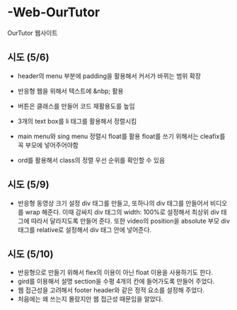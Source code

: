 # -Web-OurTutor
OurTutor 웹사이트 

## 시도 (5/6)
- header의 menu 부분에 padding을 활용해서 커서가 바뀌는 범위 확장
- 반응형 웹을 위해서 텍스트에 &nbp; 활용
- 버튼은 클래스를 만들어 코드 재활용도를 높임

- 3개의 text box를 li 태그를 활용해서 정렬시킴

- main menu와 sing menu 정렬시 float를 활용
float를 쓰기 위해서는 cleafix를 꼭 부모에 넣어주어야함
- ord를 활용해서 class의 정렬 우선 순위를 확인할 수 있음



## 시도 (5/9)
- 반응형 동영상 크기 설정 
div 태그를 만들고, 또하나의 div 태그를 만들어서 비디오를 wrap 해준다. 이때 감싸지 div 태그의 width: 100%로 설정해서
최상위 div 태그에 따라서 달라지도록 만들어 준다. 또한 video의 position을 absolute 부모 div 태그를 relative로 설정해서 
div 태그 안에 넣어준다.


## 시도 (5/10)
- 반응형으로 만들기 위해서 flex의 이용이 아닌 float 이용을 사용하기도 한다.
- gird를 이용해서 설명 section을 수평 4개의 칸에 들어가도록 만들어 주었다.
- 웹 접근성을 고려해서 footer header와 같은 정적 요소를 설정해 주었다. 
- 처음에는 왜 쓰는지 몰랐지만 웹 접근성 때문임을 알았다.
